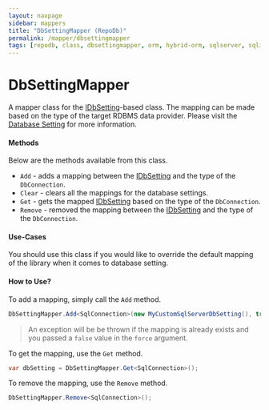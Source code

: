 ```yaml
---
layout: navpage
sidebar: mappers
title: "DbSettingMapper (RepoDb)"
permalink: /mapper/dbsettingmapper
tags: [repodb, class, dbsettingmapper, orm, hybrid-orm, sqlserver, sqlite, mysql, postgresql]
---
```


# DbSettingMapper

A mapper class for the [IDbSetting](/interface/idbsetting)-based class. The mapping can be made based on the type of the target RDBMS data provider. Please visit the [Database Setting](/extensibility/databasesetting) for more information.

#### Methods

Below are the methods available from this class.

- `Add` - adds a mapping between the [IDbSetting](/interface/idbsetting) and the type of the `DbConnection`.
- `Clear` - clears all the mappings for the database settings.
- `Get` - gets the mapped [IDbSetting](/interface/idbsetting) based on the type of the `DbConnection`.
- `Remove` - removed the mapping between the [IDbSetting](/interface/idbsetting) and the type of the `DbConnection`.

#### Use-Cases

You should use this class if you would like to override the default mapping of the library when it comes to database setting.

#### How to Use?

To add a mapping, simply call the `Add` method.

```csharp
DbSettingMapper.Add<SqlConnection>(new MyCustomSqlServerDbSetting(), true);
```

> An exception will be be thrown if the mapping is already exists and you passed a `false` value in the `force` argument.

To get the mapping, use the `Get` method.

```csharp
var dbSetting = DbSettingMapper.Get<SqlConnection>();
```

To remove the mapping, use the `Remove` method.

```csharp
DbSettingMapper.Remove<SqlConnection>();
```

